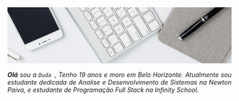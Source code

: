<div>
  <img align= "center" alt="Header" src="headertech.jpg">
</div>
<br>
<div align="justify">
<i><b>Olá</b> sou a <code>Duda </code>, Tenho 19 anos e moro em Belo Horizonte. Atualmente sou estudante dedicada de Analise e Desenvolvimento de Sistemas na Newton Paiva, e estudante de Programação Full Stack na Infinity School.
</div>
